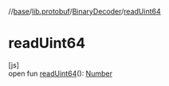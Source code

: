 //[base](../../../index.md)/[lib.protobuf](../index.md)/[BinaryDecoder](index.md)/[readUint64](read-uint64.md)

# readUint64

[js]\
open fun [readUint64](read-uint64.md)(): [Number](https://kotlinlang.org/api/latest/jvm/stdlib/kotlin/-number/index.html)
